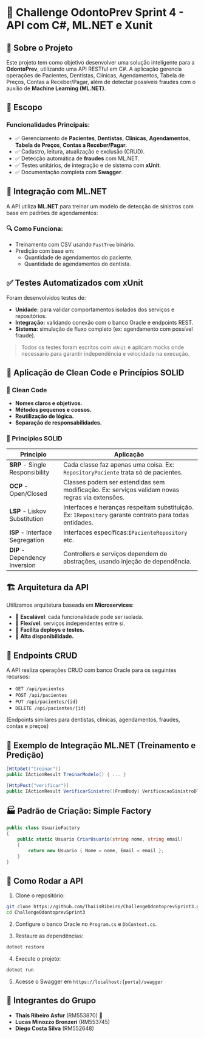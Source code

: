 # 🦷 Challenge OdontoPrev Sprint 4 - API com C#, ML.NET e Xunit

## 📖 Sobre o Projeto

Este projeto tem como objetivo desenvolver uma solução inteligente para a **OdontoPrev**, utilizando uma API RESTful em C#. A aplicação gerencia operações de Pacientes, Dentistas, Clínicas, Agendamentos, Tabela de Preços, Contas a Receber/Pagar, além de detectar possíveis fraudes com o auxílio de **Machine Learning (ML.NET)**.
## 📐 Escopo

### Funcionalidades Principais:

- ✅ Gerenciamento de **Pacientes**, **Dentistas**, **Clínicas**, **Agendamentos**, **Tabela de Preços**, **Contas a Receber/Pagar**.
- ✅ Cadastro, leitura, atualização e exclusão (CRUD).
- ✅ Detecção automática de **fraudes** com ML.NET.
- ✅ Testes unitários, de integração e de sistema com **xUnit**.
- ✅ Documentação completa com **Swagger**.

## 🧠 Integração com ML.NET 

A API utiliza **ML.NET** para treinar um modelo de detecção de sinistros com base em padrões de agendamentos:

### 🔍 Como Funciona:
- Treinamento com CSV usando `FastTree` binário.
- Predição com base em:
  - Quantidade de agendamentos do paciente.
  - Quantidade de agendamentos do dentista.

## ✅ Testes Automatizados com xUnit

Foram desenvolvidos testes de:
- **Unidade:** para validar comportamentos isolados dos serviços e repositórios.
- **Integração:** validando conexão com o banco Oracle e endpoints REST.
- **Sistema:** simulação de fluxo completo (ex: agendamento com possível fraude).

> Todos os testes foram escritos com `xUnit` e aplicam mocks onde necessário para garantir independência e velocidade na execução.

## 🧼 Aplicação de Clean Code e Princípios SOLID

### 🧹 Clean Code

- **Nomes claros e objetivos.**
- **Métodos pequenos e coesos.**
- **Reutilização de lógica.**
- **Separação de responsabilidades.**

### 🧱 Princípios SOLID

| Princípio | Aplicação |
|----------|-----------|
| **SRP** - Single Responsibility | Cada classe faz apenas uma coisa. Ex: `RepositoryPaciente` trata só de pacientes. |
| **OCP** - Open/Closed | Classes podem ser estendidas sem modificação. Ex: serviços validam novas regras via extensões. |
| **LSP** - Liskov Substitution | Interfaces e heranças respeitam substituição. Ex: `IRepository` garante contrato para todas entidades. |
| **ISP** - Interface Segregation | Interfaces específicas:`IPacienteRepository` etc. |
| **DIP** - Dependency Inversion | Controllers e serviços dependem de abstrações, usando injeção de dependência. |

## 🏗️ Arquitetura da API

Utilizamos arquitetura baseada em **Microservices**:

- 🔹 **Escalável**: cada funcionalidade pode ser isolada.
- 🔹 **Flexível**: serviços independentes entre si.
- 🔹 **Facilita deploys e testes.**
- 🔹 **Alta disponibilidade.**

## 📌 Endpoints CRUD

A API realiza operações CRUD com banco Oracle para os seguintes recursos:

- `GET /api/pacientes`
- `POST /api/pacientes`
- `PUT /api/pacientes/{id}`
- `DELETE /api/pacientes/{id}`

(Endpoints similares para dentistas, clínicas, agendamentos, fraudes, contas e preços)

## 🧪 Exemplo de Integração ML.NET (Treinamento e Predição)

```csharp
[HttpGet("treinar")]
public IActionResult TreinarModelo() { ... }

[HttpPost("verificar")]
public IActionResult VerificarSinistro([FromBody] VerificacaoSinistroDTO entrada) { ... }
```

## 🏭 Padrão de Criação: Simple Factory

```csharp
public class UsuarioFactory
{
    public static Usuario CriarUsuario(string nome, string email)
    {
        return new Usuario { Nome = nome, Email = email };
    }
}
```

## 🚀 Como Rodar a API

1. Clone o repositório:
```bash
git clone https://github.com/ThaiisRibeiro/ChallengeOdontoprevSprint3.git
cd ChallengeOdontoprevSprint3
```

2. Configure o banco Oracle no `Program.cs` e `DbContext.cs`.

3. Restaure as dependências:
```bash
dotnet restore
```

4. Execute o projeto:
```bash
dotnet run
```

5. Acesse o Swagger em `https://localhost:{porta}/swagger`

## 👥 Integrantes do Grupo

- **Thaís Ribeiro Asfur** (RM553870) 🎯  
- **Lucas Minozzo Bronzeri** (RM553745)  
- **Diego Costa Silva** (RM552648)
